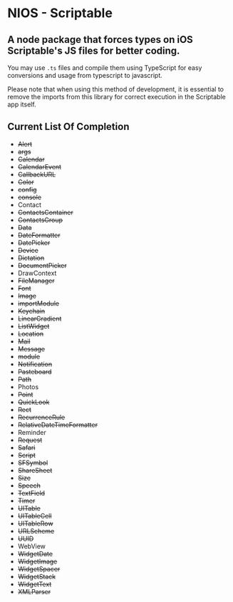 # NIOS - Scriptable
## A node package that forces types on iOS Scriptable's JS files for better coding.
You may use ```.ts``` files and compile them using TypeScript for easy conversions and usage from typescript to javascript. 

Please note that when using this method of development, it is essential to remove the imports from this library for correct
execution in the Scriptable app itself.

## Current List Of Completion
- ~~Alert~~
- ~~args~~
- ~~Calendar~~
- ~~CalendarEvent~~
- ~~CallbackURL~~
- ~~Color~~
- ~~config~~
- ~~console~~
- Contact
- ~~ContactsContainer~~
- ~~ContactsGroup~~
- ~~Data~~
- ~~DateFormatter~~
- ~~DatePicker~~
- ~~Device~~
- ~~Dictation~~
- ~~DocumentPicker~~
- DrawContext
- ~~FileManager~~
- ~~Font~~
- ~~Image~~
- ~~importModule~~
- ~~Keychain~~
- ~~LinearGradient~~
- ~~ListWidget~~
- ~~Location~~
- ~~Mail~~
- ~~Message~~
- ~~module~~
- ~~Notification~~
- ~~Pasteboard~~
- ~~Path~~
- Photos
- ~~Point~~
- ~~QuickLook~~
- ~~Rect~~
- ~~RecurrenceRule~~
- ~~RelativeDateTimeFormatter~~
- Reminder
- ~~Request~~
- ~~Safari~~
- ~~Script~~
- ~~SFSymbol~~
- ~~ShareSheet~~
- ~~Size~~
- ~~Speech~~
- ~~TextField~~
- ~~Timer~~
- ~~UITable~~
- ~~UITableCell~~
- ~~UITableRow~~
- ~~URLScheme~~
- ~~UUID~~
- WebView
- ~~WidgetDate~~
- ~~WidgetImage~~
- ~~WidgetSpacer~~
- ~~WidgetStack~~
- ~~WidgetText~~
- ~~XMLParser~~
